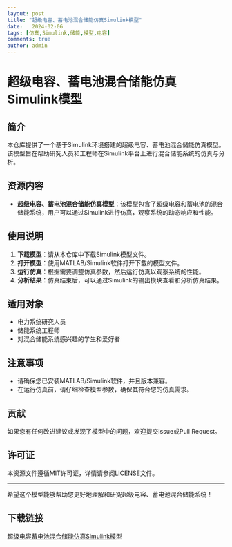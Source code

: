 ```yaml
---
layout: post
title: "超级电容、蓄电池混合储能仿真Simulink模型"
date:   2024-02-06
tags: [仿真,Simulink,储能,模型,电容]
comments: true
author: admin
---
```

# 超级电容、蓄电池混合储能仿真Simulink模型

## 简介
本仓库提供了一个基于Simulink环境搭建的超级电容、蓄电池混合储能仿真模型。该模型旨在帮助研究人员和工程师在Simulink平台上进行混合储能系统的仿真与分析。

## 资源内容
- **超级电容、蓄电池混合储能仿真模型**：该模型包含了超级电容和蓄电池的混合储能系统，用户可以通过Simulink进行仿真，观察系统的动态响应和性能。

## 使用说明
1. **下载模型**：请从本仓库中下载Simulink模型文件。
2. **打开模型**：使用MATLAB/Simulink软件打开下载的模型文件。
3. **运行仿真**：根据需要调整仿真参数，然后运行仿真以观察系统的性能。
4. **分析结果**：仿真结束后，可以通过Simulink的输出模块查看和分析仿真结果。

## 适用对象
- 电力系统研究人员
- 储能系统工程师
- 对混合储能系统感兴趣的学生和爱好者

## 注意事项
- 请确保您已安装MATLAB/Simulink软件，并且版本兼容。
- 在运行仿真前，请仔细检查模型参数，确保其符合您的仿真需求。

## 贡献
如果您有任何改进建议或发现了模型中的问题，欢迎提交Issue或Pull Request。

## 许可证
本资源文件遵循MIT许可证，详情请参阅LICENSE文件。

---
希望这个模型能够帮助您更好地理解和研究超级电容、蓄电池混合储能系统！

## 下载链接

[超级电容蓄电池混合储能仿真Simulink模型](https://pan.quark.cn/s/2fff5369b6b6)